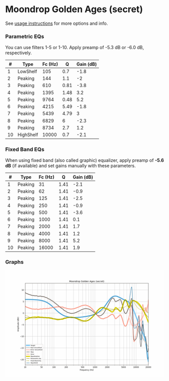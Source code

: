 # Moondrop Golden Ages (secret)
See [usage instructions](https://github.com/jaakkopasanen/AutoEq#usage) for more options and info.

### Parametric EQs
You can use filters 1-5 or 1-10. Apply preamp of -5.3 dB or -6.0 dB, respectively.

|   # | Type      |   Fc (Hz) |    Q |   Gain (dB) |
|-----|-----------|-----------|------|-------------|
|   1 | LowShelf  |       105 | 0.7  |        -1.8 |
|   2 | Peaking   |       144 | 1.1  |        -2   |
|   3 | Peaking   |       610 | 0.81 |        -3.8 |
|   4 | Peaking   |      1395 | 1.48 |         3.2 |
|   5 | Peaking   |      9764 | 0.48 |         5.2 |
|   6 | Peaking   |      4215 | 5.49 |        -1.8 |
|   7 | Peaking   |      5439 | 4.79 |         3   |
|   8 | Peaking   |      6829 | 6    |        -2.3 |
|   9 | Peaking   |      8734 | 2.7  |         1.2 |
|  10 | HighShelf |     10000 | 0.7  |        -2.1 |

### Fixed Band EQs
When using fixed band (also called graphic) equalizer, apply preamp of **-5.6 dB** (if available) and set gains manually with these parameters.

|   # | Type    |   Fc (Hz) |    Q |   Gain (dB) |
|-----|---------|-----------|------|-------------|
|   1 | Peaking |        31 | 1.41 |        -2.1 |
|   2 | Peaking |        62 | 1.41 |        -0.9 |
|   3 | Peaking |       125 | 1.41 |        -2.5 |
|   4 | Peaking |       250 | 1.41 |        -0.9 |
|   5 | Peaking |       500 | 1.41 |        -3.6 |
|   6 | Peaking |      1000 | 1.41 |         0.1 |
|   7 | Peaking |      2000 | 1.41 |         1.7 |
|   8 | Peaking |      4000 | 1.41 |         1.2 |
|   9 | Peaking |      8000 | 1.41 |         5.2 |
|  10 | Peaking |     16000 | 1.41 |         1.9 |

### Graphs
![](./Moondrop%20Golden%20Ages%20(secret).png)

